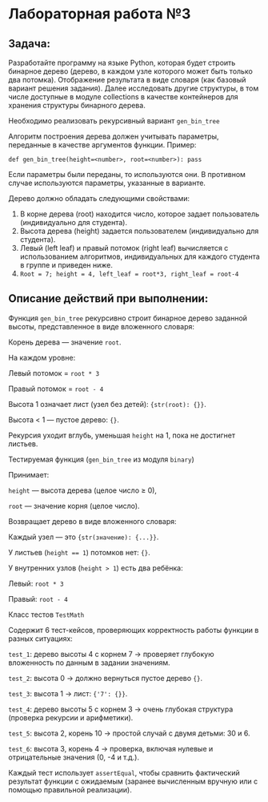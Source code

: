 # Лабораторная работа №3

Задача: 
-

Разработайте программу на языке Python, которая будет строить бинарное дерево (дерево, в каждом узле которого может быть только два потомка). Отображение результата в виде словаря (как базовый вариант решения задания). Далее исследовать другие структуры, в том числе доступные в модуле collections в качестве контейнеров для хранения структуры бинарного дерева. 

Необходимо реализовать рекурсивный вариант `gen_bin_tree`

Алгоритм построения дерева должен учитывать параметры, переданные в качестве аргументов функции. Пример: 

`def gen_bin_tree(height=<number>, root=<number>):
    pass`

Если параметры были переданы, то используются они. В противном случае используются параметры, указанные в варианте.

Дерево должно обладать следующими свойствами:

1. В корне дерева (root) находится число, которое задает пользователь (индивидуально для студента).
2. Высота дерева (height) задается пользователем (индивидуально для студента).
3. Левый (left leaf) и правый потомок (right leaf) вычисляется с использованием алгоритмов, индивидуальных для каждого студента в группе и приведен ниже.
4. `Root = 7; height = 4, left_leaf = root*3, right_leaf = root-4`

Описание действий при выполнении:
-

Функция `gen_bin_tree` рекурсивно строит бинарное дерево заданной высоты, представленное в виде вложенного словаря:

Корень дерева — значение `root`.

На каждом уровне:

Левый потомок = `root * 3`

Правый потомок = `root - 4`

Высота 1 означает лист (узел без детей): `{str(root): {}}`.

Высота < 1 — пустое дерево: `{}`.

Рекурсия уходит вглубь, уменьшая `height` на 1, пока не достигнет листьев.

Тестируемая функция (`gen_bin_tree` из модуля `binary`)

Принимает:

`height` — высота дерева (целое число ≥ 0),

`root` — значение корня (целое число).

Возвращает дерево в виде вложенного словаря:

Каждый узел — это `{str(значение): {...}}`.

У листьев (`height == 1`) потомков нет: `{}`.

У внутренних узлов (`height > 1`) есть два ребёнка:

Левый: `root * 3`

Правый: `root - 4`

Класс тестов `TestMath`

Содержит 6 тест-кейсов, проверяющих корректность работы функции в разных ситуациях:

`test_1`: дерево высоты 4 с корнем 7 → проверяет глубокую вложенность по данным в задании значениям.

`test_2`: высота 0 → должно вернуться пустое дерево `{}`.

`test_3`: высота 1 → лист: `{'7': {}}`.

`test_4`: дерево высоты 5 с корнем 3 → очень глубокая структура (проверка рекурсии и арифметики).

`test_5`: высота 2, корень 10 → простой случай с двумя детьми: 30 и 6.

`test_6`: высота 3, корень 4 → проверка, включая нулевые и отрицательные значения (0, -4 и т.д.).

Каждый тест использует `assertEqual`, чтобы сравнить фактический результат функции с ожидаемым (заранее вычисленным вручную или с помощью правильной реализации).
